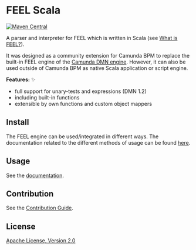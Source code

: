 # FEEL Scala

[![Maven Central](https://maven-badges.herokuapp.com/maven-central/org.camunda.feel/feel-engine/badge.svg)](https://maven-badges.herokuapp.com/maven-central/org.camunda.feel/feel-engine)

A parser and interpreter for FEEL which is written in Scala (see [What is FEEL?](https://camunda.github.io/feel-scala/what-is-feel)).

It was designed as a community extension for Camunda BPM to replace the built-in FEEL engine of
the [Camunda DMN engine](https://github.com/camunda/camunda-engine-dmn). However, it can also be 
used outside of Camunda BPM as native Scala application or script engine.

**Features:** :sparkles:

* full support for unary-tests and expressions (DMN 1.2)
* including built-in functions
* extensible by own functions and custom object mappers

## Install

The FEEL engine can be used/integrated in different ways. The documentation related to the 
different methods of usage can be found [here](https://github.com/camunda/feel-scala/tree/master/feel-engine#usage).

## Usage

 See the [documentation](https://camunda.github.io/feel-scala/).

## Contribution

See the [Contribution Guide](./CONTRIBUTING.md).

## License

[Apache License, Version 2.0](./LICENSE)
